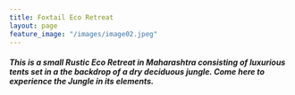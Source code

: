 ```yaml
---
title: Foxtail Eco Retreat
layout: page
feature_image: "/images/image02.jpeg"
---
```


##### This is a small Rustic Eco Retreat in Maharashtra consisting of luxurious tents set in a the backdrop of a dry deciduous jungle. Come here to experience the Jungle in its elements.
